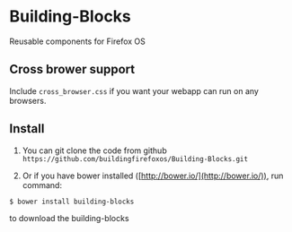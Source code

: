 Building-Blocks
===============

Reusable components for Firefox OS


Cross brower support
-----------------------
Include `cross_browser.css` if you want your webapp can run on any browsers.


Install
----------

1. You can git clone the code from github `https://github.com/buildingfirefoxos/Building-Blocks.git`

2. Or if you have bower installed ([http://bower.io/](http://bower.io/)), run command:

  `$ bower install building-blocks`

to download the building-blocks

